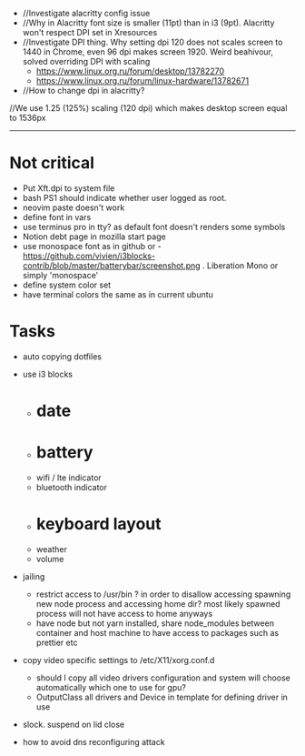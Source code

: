 - //Investigate alacritty config issue
- //Why in Alacritty font size is smaller (11pt) than in i3 (9pt). Alacritty won't respect DPI set in Xresources
- //Investigate DPI thing. Why setting dpi 120 does not scales screen to 1440 in Chrome, even 96 dpi makes screen 1920. Weird beahivour, solved overriding DPI with scaling
  - https://www.linux.org.ru/forum/desktop/13782270
  - https://www.linux.org.ru/forum/linux-hardware/13782671
- //How to change dpi in alacritty?

//We use 1.25 (125%) scaling (120 dpi) which makes desktop screen equal to 1536px

---

# Not critical

- Put Xft.dpi to system file
- bash PS1 should indicate whether user logged as root.
- neovim paste doesn't work
- define font in vars
- use terminus pro in tty? as default font doesn't renders some symbols
- Notion debt page in mozilla start page
- use monospace font as in github or - https://github.com/vivien/i3blocks-contrib/blob/master/batterybar/screenshot.png . Liberation Mono or simply 'monospace'
- define system color set
- have terminal colors the same as in current ubuntu

# Tasks

- auto copying dotfiles

- use i3 blocks

  - # date
  - # battery
  - wifi / lte indicator
  - bluetooth indicator
  - # keyboard layout
  - weather
  - volume

- jailing

  - restrict access to /usr/bin ? in order to disallow accessing spawning new node process and accessing home dir? most likely spawned process will not have access to home anyways
  - have node but not yarn installed, share node_modules between container and host machine to have access to packages such as prettier etc

- copy video specific settings to /etc/X11/xorg.conf.d

  - should I copy all video drivers configuration and system will choose automatically which one to use for gpu?
  - OutputClass all drivers and Device in template for defining driver in use

- slock. suspend on lid close

- how to avoid dns reconfiguring attack

